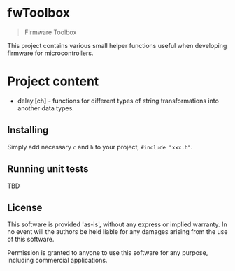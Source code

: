 # fwToolbox
> Firmware Toolbox

This project contains various small helper functions useful when developing
firmware for microcontrollers.

# Project content
- delay.[ch] - functions for different types of string transformations
into another data types.


## Installing

Simply add necessary ``c`` and ``h`` to your project, ``#include "xxx.h"``.

## Running unit tests

TBD

## License

This software is provided 'as-is', without any express or implied warranty.
In no event will the authors be held liable for any damages arising from the
use of this software.

Permission is granted to anyone to use this software for any purpose, including
commercial applications.
